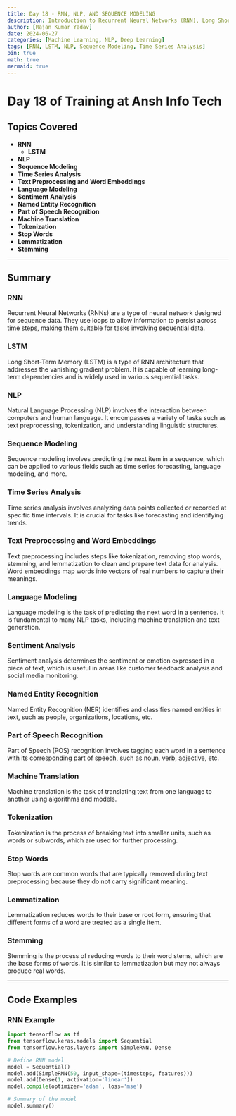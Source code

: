 ```yaml
---
title: Day 18 - RNN, NLP, AND SEQUENCE MODELING
description: Introduction to Recurrent Neural Networks (RNN), Long Short-Term Memory (LSTM), and various Natural Language Processing (NLP) techniques. Covers sequence modeling, time series analysis, text preprocessing, word embeddings, and several NLP applications.
author: [Rajan Kumar Yadav]
date: 2024-06-27
categories: [Machine Learning, NLP, Deep Learning]
tags: [RNN, LSTM, NLP, Sequence Modeling, Time Series Analysis]
pin: true
math: true
mermaid: true
---
```


# Day 18 of Training at Ansh Info Tech

## Topics Covered

- **RNN**
  - **LSTM**
- **NLP**
- **Sequence Modeling**
- **Time Series Analysis**
- **Text Preprocessing and Word Embeddings**
- **Language Modeling**
- **Sentiment Analysis**
- **Named Entity Recognition**
- **Part of Speech Recognition**
- **Machine Translation**
- **Tokenization**
- **Stop Words**
- **Lemmatization**
- **Stemming**

---

## Summary

### RNN
Recurrent Neural Networks (RNNs) are a type of neural network designed for sequence data. They use loops to allow information to persist across time steps, making them suitable for tasks involving sequential data.

### LSTM
Long Short-Term Memory (LSTM) is a type of RNN architecture that addresses the vanishing gradient problem. It is capable of learning long-term dependencies and is widely used in various sequential tasks.

### NLP
Natural Language Processing (NLP) involves the interaction between computers and human language. It encompasses a variety of tasks such as text preprocessing, tokenization, and understanding linguistic structures.

### Sequence Modeling
Sequence modeling involves predicting the next item in a sequence, which can be applied to various fields such as time series forecasting, language modeling, and more.

### Time Series Analysis
Time series analysis involves analyzing data points collected or recorded at specific time intervals. It is crucial for tasks like forecasting and identifying trends.

### Text Preprocessing and Word Embeddings
Text preprocessing includes steps like tokenization, removing stop words, stemming, and lemmatization to clean and prepare text data for analysis. Word embeddings map words into vectors of real numbers to capture their meanings.

### Language Modeling
Language modeling is the task of predicting the next word in a sentence. It is fundamental to many NLP tasks, including machine translation and text generation.

### Sentiment Analysis
Sentiment analysis determines the sentiment or emotion expressed in a piece of text, which is useful in areas like customer feedback analysis and social media monitoring.

### Named Entity Recognition
Named Entity Recognition (NER) identifies and classifies named entities in text, such as people, organizations, locations, etc.

### Part of Speech Recognition
Part of Speech (POS) recognition involves tagging each word in a sentence with its corresponding part of speech, such as noun, verb, adjective, etc.

### Machine Translation
Machine translation is the task of translating text from one language to another using algorithms and models.

### Tokenization
Tokenization is the process of breaking text into smaller units, such as words or subwords, which are used for further processing.

### Stop Words
Stop words are common words that are typically removed during text preprocessing because they do not carry significant meaning.

### Lemmatization
Lemmatization reduces words to their base or root form, ensuring that different forms of a word are treated as a single item.

### Stemming
Stemming is the process of reducing words to their word stems, which are the base forms of words. It is similar to lemmatization but may not always produce real words.

---

## Code Examples

### RNN Example
```python
import tensorflow as tf
from tensorflow.keras.models import Sequential
from tensorflow.keras.layers import SimpleRNN, Dense

# Define RNN model
model = Sequential()
model.add(SimpleRNN(50, input_shape=(timesteps, features)))
model.add(Dense(1, activation='linear'))
model.compile(optimizer='adam', loss='mse')

# Summary of the model
model.summary()

